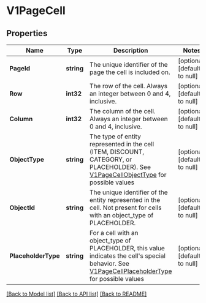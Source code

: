 # V1PageCell

## Properties
Name | Type | Description | Notes
------------ | ------------- | ------------- | -------------
**PageId** | **string** | The unique identifier of the page the cell is included on. | [optional] [default to null]
**Row** | **int32** | The row of the cell. Always an integer between 0 and 4, inclusive. | [optional] [default to null]
**Column** | **int32** | The column of the cell. Always an integer between 0 and 4, inclusive. | [optional] [default to null]
**ObjectType** | **string** | The type of entity represented in the cell (ITEM, DISCOUNT, CATEGORY, or PLACEHOLDER). See [V1PageCellObjectType](#type-v1pagecellobjecttype) for possible values | [optional] [default to null]
**ObjectId** | **string** | The unique identifier of the entity represented in the cell. Not present for cells with an object_type of PLACEHOLDER. | [optional] [default to null]
**PlaceholderType** | **string** | For a cell with an object_type of PLACEHOLDER, this value indicates the cell&#x27;s special behavior. See [V1PageCellPlaceholderType](#type-v1pagecellplaceholdertype) for possible values | [optional] [default to null]

[[Back to Model list]](../README.md#documentation-for-models) [[Back to API list]](../README.md#documentation-for-api-endpoints) [[Back to README]](../README.md)

